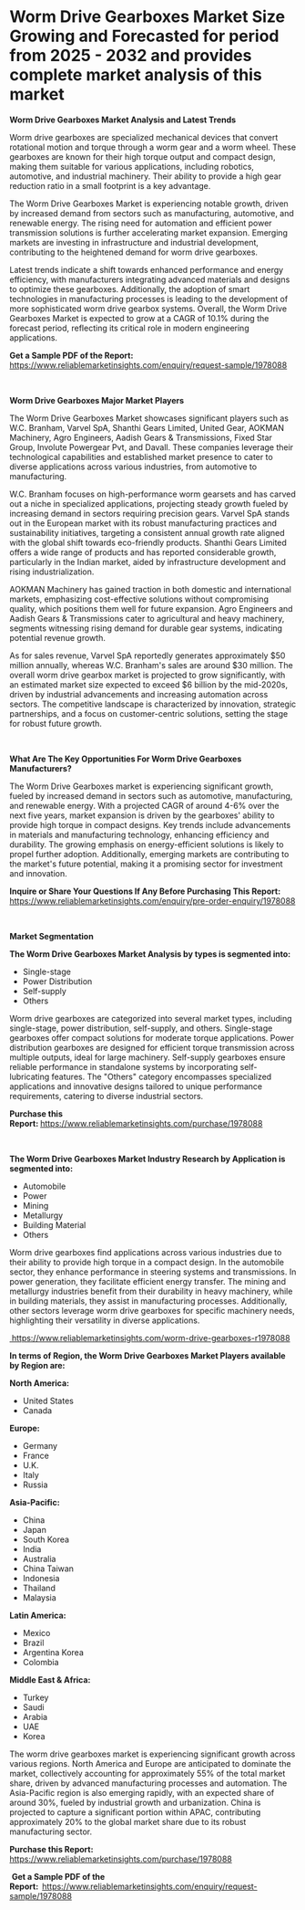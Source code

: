 <p><h1>Worm Drive Gearboxes Market Size Growing and Forecasted for period from 2025 - 2032 and provides complete market analysis of this market</h1></p><p><strong>Worm Drive Gearboxes Market Analysis and Latest Trends</strong></p>
<p><p>Worm drive gearboxes are specialized mechanical devices that convert rotational motion and torque through a worm gear and a worm wheel. These gearboxes are known for their high torque output and compact design, making them suitable for various applications, including robotics, automotive, and industrial machinery. Their ability to provide a high gear reduction ratio in a small footprint is a key advantage.</p><p>The Worm Drive Gearboxes Market is experiencing notable growth, driven by increased demand from sectors such as manufacturing, automotive, and renewable energy. The rising need for automation and efficient power transmission solutions is further accelerating market expansion. Emerging markets are investing in infrastructure and industrial development, contributing to the heightened demand for worm drive gearboxes.</p><p>Latest trends indicate a shift towards enhanced performance and energy efficiency, with manufacturers integrating advanced materials and designs to optimize these gearboxes. Additionally, the adoption of smart technologies in manufacturing processes is leading to the development of more sophisticated worm drive gearbox systems. Overall, the Worm Drive Gearboxes Market is expected to grow at a CAGR of 10.1% during the forecast period, reflecting its critical role in modern engineering applications.</p></p>
<p><strong>Get a Sample PDF of the Report:&nbsp;</strong> <a href="https://www.reliablemarketinsights.com/enquiry/request-sample/1978088?utm_campaign=3513&utm_medium=2&utm_source=Github&utm_content=ia&utm_term=16042025&utm_id=worm-drive-gearboxes">https://www.reliablemarketinsights.com/enquiry/request-sample/1978088</a></p>
<p>&nbsp;</p>
<p><strong>Worm Drive Gearboxes Major Market Players</strong></p>
<p><p>The Worm Drive Gearboxes Market showcases significant players such as W.C. Branham, Varvel SpA, Shanthi Gears Limited, United Gear, AOKMAN Machinery, Agro Engineers, Aadish Gears & Transmissions, Fixed Star Group, Involute Powergear Pvt, and Davall. These companies leverage their technological capabilities and established market presence to cater to diverse applications across various industries, from automotive to manufacturing.</p><p>W.C. Branham focuses on high-performance worm gearsets and has carved out a niche in specialized applications, projecting steady growth fueled by increasing demand in sectors requiring precision gears. Varvel SpA stands out in the European market with its robust manufacturing practices and sustainability initiatives, targeting a consistent annual growth rate aligned with the global shift towards eco-friendly products. Shanthi Gears Limited offers a wide range of products and has reported considerable growth, particularly in the Indian market, aided by infrastructure development and rising industrialization.</p><p>AOKMAN Machinery has gained traction in both domestic and international markets, emphasizing cost-effective solutions without compromising quality, which positions them well for future expansion. Agro Engineers and Aadish Gears & Transmissions cater to agricultural and heavy machinery, segments witnessing rising demand for durable gear systems, indicating potential revenue growth.</p><p>As for sales revenue, Varvel SpA reportedly generates approximately $50 million annually, whereas W.C. Branham's sales are around $30 million. The overall worm drive gearbox market is projected to grow significantly, with an estimated market size expected to exceed $6 billion by the mid-2020s, driven by industrial advancements and increasing automation across sectors. The competitive landscape is characterized by innovation, strategic partnerships, and a focus on customer-centric solutions, setting the stage for robust future growth.</p></p>
<p>&nbsp;</p>
<p><strong>What Are The Key Opportunities For Worm Drive Gearboxes Manufacturers?</strong></p>
<p><p>The Worm Drive Gearboxes market is experiencing significant growth, fueled by increased demand in sectors such as automotive, manufacturing, and renewable energy. With a projected CAGR of around 4-6% over the next five years, market expansion is driven by the gearboxes' ability to provide high torque in compact designs. Key trends include advancements in materials and manufacturing technology, enhancing efficiency and durability. The growing emphasis on energy-efficient solutions is likely to propel further adoption. Additionally, emerging markets are contributing to the market's future potential, making it a promising sector for investment and innovation.</p></p>
<p><strong>Inquire or Share Your Questions If Any Before Purchasing This Report:</strong> <a href="https://www.reliablemarketinsights.com/enquiry/pre-order-enquiry/1978088?utm_campaign=3513&utm_medium=2&utm_source=Github&utm_content=ia&utm_term=16042025&utm_id=worm-drive-gearboxes">https://www.reliablemarketinsights.com/enquiry/pre-order-enquiry/1978088</a></p>
<p>&nbsp;</p>
<p><strong>Market Segmentation</strong></p>
<p><strong>The Worm Drive Gearboxes Market Analysis by types is segmented into:</strong></p>
<p><ul><li>Single-stage</li><li>Power Distribution</li><li>Self-supply</li><li>Others</li></ul></p>
<p><p>Worm drive gearboxes are categorized into several market types, including single-stage, power distribution, self-supply, and others. Single-stage gearboxes offer compact solutions for moderate torque applications. Power distribution gearboxes are designed for efficient torque transmission across multiple outputs, ideal for large machinery. Self-supply gearboxes ensure reliable performance in standalone systems by incorporating self-lubricating features. The "Others" category encompasses specialized applications and innovative designs tailored to unique performance requirements, catering to diverse industrial sectors.</p></p>
<p><strong>Purchase this Report:&nbsp;</strong><a href="https://www.reliablemarketinsights.com/purchase/1978088?utm_campaign=3513&utm_medium=2&utm_source=Github&utm_content=ia&utm_term=16042025&utm_id=worm-drive-gearboxes">https://www.reliablemarketinsights.com/purchase/1978088</a></p>
<p>&nbsp;</p>
<p><strong>The Worm Drive Gearboxes Market Industry Research by Application is segmented into:</strong></p>
<p><ul><li>Automobile</li><li>Power</li><li>Mining</li><li>Metallurgy</li><li>Building Material</li><li>Others</li></ul></p>
<p><p>Worm drive gearboxes find applications across various industries due to their ability to provide high torque in a compact design. In the automobile sector, they enhance performance in steering systems and transmissions. In power generation, they facilitate efficient energy transfer. The mining and metallurgy industries benefit from their durability in heavy machinery, while in building materials, they assist in manufacturing processes. Additionally, other sectors leverage worm drive gearboxes for specific machinery needs, highlighting their versatility in diverse applications.</p></p>
<p><a href="https://www.reliablemarketinsights.com/worm-drive-gearboxes-r1978088?utm_campaign=3513&utm_medium=2&utm_source=Github&utm_content=ia&utm_term=16042025&utm_id=worm-drive-gearboxes">&nbsp;https://www.reliablemarketinsights.com/worm-drive-gearboxes-r1978088</a></p>
<p><strong>In terms of Region, the Worm Drive Gearboxes Market Players available by Region are:</strong></p>
<p>
    <p> <strong> North America: </strong>
        <ul>
            <li>United States</li>
            <li>Canada</li>
        </ul>
        </p> 
    <p> <strong> Europe: </strong>
        <ul>
            <li>Germany</li>
            <li>France</li>
            <li>U.K.</li>
            <li>Italy</li>
            <li>Russia</li>
        </ul>
        </p> 
    <p> <strong> Asia-Pacific: </strong>
        <ul>
            <li>China</li>
            <li>Japan</li>
            <li>South Korea</li>
            <li>India</li>
            <li>Australia</li>
            <li>China Taiwan</li>
            <li>Indonesia</li>
            <li>Thailand</li>
            <li>Malaysia</li>
        </ul>
        </p> 
    <p> <strong> Latin America: </strong>
        <ul>
            <li>Mexico</li>
            <li>Brazil</li>
            <li>Argentina Korea</li>
            <li>Colombia</li>
        </ul>
        </p> 
    <p> <strong> Middle East & Africa: </strong>
        <ul>
            <li>Turkey</li>
            <li>Saudi</li>
            <li>Arabia</li>
            <li>UAE</li>
            <li>Korea</li>
        </ul>
    </p>
    </p>
<p><p>The worm drive gearboxes market is experiencing significant growth across various regions. North America and Europe are anticipated to dominate the market, collectively accounting for approximately 55% of the total market share, driven by advanced manufacturing processes and automation. The Asia-Pacific region is also emerging rapidly, with an expected share of around 30%, fueled by industrial growth and urbanization. China is projected to capture a significant portion within APAC, contributing approximately 20% to the global market share due to its robust manufacturing sector.</p></p>
<p><strong>Purchase this Report: </strong><a href="https://www.reliablemarketinsights.com/purchase/1978088?utm_campaign=3513&utm_medium=2&utm_source=Github&utm_content=ia&utm_term=16042025&utm_id=worm-drive-gearboxes">https://www.reliablemarketinsights.com/purchase/1978088</a></p>
<p>&nbsp;<strong>Get a Sample PDF of the Report:&nbsp;&nbsp;</strong><a href="https://www.reliablemarketinsights.com/enquiry/request-sample/1978088?utm_campaign=3513&utm_medium=2&utm_source=Github&utm_content=ia&utm_term=16042025&utm_id=worm-drive-gearboxes">https://www.reliablemarketinsights.com/enquiry/request-sample/1978088</a></p>
<p><strong></strong></p>
<p><p></p><p></p><p></p></p>